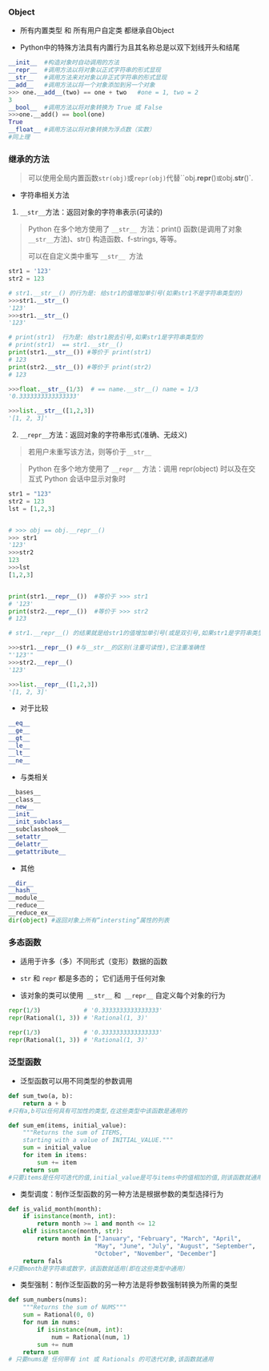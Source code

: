 ### Object

-  所有内置类型 和 所有用户自定类 都继承自Object

- Python中的特殊方法具有内置行为且其名称总是以双下划线开头和结尾

```python
__init__  #构造对象时自动调用的方法
__repr__  #调用方法以将对象以正式字符串的形式显现
__str__   #调用方法来对对象以非正式字符串的形式显现
__add__   #调用方法以将一个对象添加到另一个对象
>>> one.__add__(two) == one + two   #one = 1, two = 2
3
__bool__  #调用方法以将对象转换为 True 或 False
>>>one.__add() == bool(one)
True
__float__ #调用方法以将对象转换为浮点数（实数）
#同上理
```



### 继承的方法

> 可以使用全局内置函数`str(obj)`或`repr(obj)`代替``obj.__repr__()`或`obj.__str__()`.

- 字符串相关方法

1. `__str__`方法：返回对象的字符串表示(可读的)

> Python 在多个地方使用了 `__str__ `方法：print() 函数(是调用了对象`__str__`方法)、str() 构造函数、f-strings, 等等。
>
> 可以在自定义类中重写 `__str__ `方法

```python
str1 = '123'
str2 = 123

# str1.__str__() 的行为是: 给str1的值增加单引号(如果str1不是字符串类型的)
>>>str1.__str__() 
'123'
>>>str1.__str__()
'123' 

# print(str1)  行为是: 给str1脱去引号,如果str1是字符串类型的
# print(str1)  == str1.__str__()
print(str1.__str__()) #等价于 print(str1)
# 123
print(str2.__str__()) #等价于 print(str2)
# 123

>>>float.__str__(1/3)  # == name.__str__() name = 1/3
'0.3333333333333333'

>>>list.__str__([1,2,3]) 
'[1, 2, 3]'
```



2. `__repr__`方法：返回对象的字符串形式(准确、无歧义)

> 若用户未重写该方法，则等价于`__str__`

> Python 在多个地方使用了 `__repr__` 方法：调用 repr(object) 时以及在交互式 Python 会话中显示对象时

```python
str1 = "123"
str2 = 123
lst = [1,2,3]


# >>> obj == obj.__repr__()
>>> str1
'123'
>>>str2
123
>>>lst
[1,2,3]


print(str1.__repr__())  #等价于 >>> str1
# '123'
print(str2.__repr__())  #等价于 >>> str2
# 123

# str1.__repr__() 的结果就是给str1的值增加单引号(或是双引号,如果str1是字符串类型的)、

>>>str1.__repr__() #与__str__的区别(注重可读性),它注重准确性
"'123'"  
>>>str2.__repr__() 
'123' 

>>>list.__repr__([1,2,3]) 
'[1, 2, 3]'
```

- 对于比较

```python
__eq__
__ge__
__gt__
__le__
__lt__
__ne__ 
```

- 与类相关

```python
__bases__
__class__
__new__
__init__
__init_subclass__
__subclasshook__
__setattr__
__delattr__
__getattribute__
```

- 其他

````python
__dir__
__hash__
__module__
__reduce__
__reduce_ex__
dir(object) #返回对象上所有“intersting”属性的列表
````



### 多态函数

- 适用于许多（多）不同形式（变形）数据的函数

- `str` 和 `repr` 都是多态的； 它们适用于任何对象
- 该对象的类可以使用` __str__` 和` __repr__` 自定义每个对象的行为

```python
repr(1/3)            # '0.3333333333333333'
repr(Rational(1, 3)) # 'Rational(1, 3)'

repr(1/3)            # '0.3333333333333333'
repr(Rational(1, 3)) # 'Rational(1, 3)'
```



### 泛型函数

- 泛型函数可以用不同类型的参数调用

```python
def sum_two(a, b):
    return a + b
#只有a,b可以任何具有可加性的类型,在这些类型中该函数是通用的
```



```python
def sum_em(items, initial_value):
    """Returns the sum of ITEMS,
    starting with a value of INITIAL_VALUE."""
    sum = initial_value
    for item in items:
        sum += item
    return sum
#只要items是任何可迭代的值,initial_value是可与items中的值相加的值,则该函数就通用
```

- 类型调度：制作泛型函数的另一种方法是根据参数的类型选择行为

```python
def is_valid_month(month):
    if isinstance(month, int):
        return month >= 1 and month <= 12
    elif isinstance(month, str):
        return month in ["January", "February", "March", "April",
                        "May", "June", "July", "August", "September",
                        "October", "November", "December"]
    return fals
#只要month是字符串或数字，该函数就适用(即在这些类型中通用）
```

- 类型强制：制作泛型函数的另一种方法是将参数强制转换为所需的类型

```python
def sum_numbers(nums):
    """Returns the sum of NUMS"""
    sum = Rational(0, 0)
    for num in nums:
        if isinstance(num, int):
            num = Rational(num, 1)
        sum += num
    return sum
# 只要nums是 任何带有 int 或 Rationals 的可迭代对象,该函数就通用    
```


